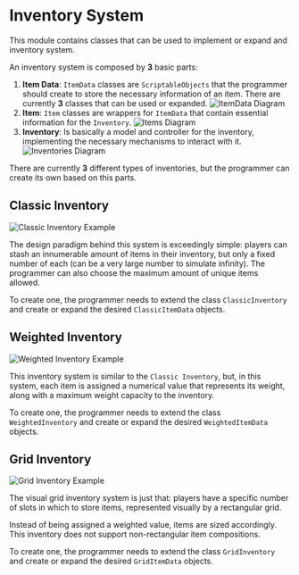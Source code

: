 # Inventory System

This module contains classes that can be used to implement or expand and inventory system.

An inventory system is composed by **3** basic parts:

1. **Item Data**: `ItemData` classes are `ScriptableObjects` that the programmer should create to store the necessary information of an item. There are currently **3** classes that can be used or expanded.
![ItemData Diagram](../images/ItemDataDiagram.png)
2. **Item**: `Item` classes are wrappers for `ItemData` that contain essential information for the `Inventory`.
![Items Diagram](../images/ItemsDiagram.png)
3. **Inventory**: Is basically a model and controller for the inventory, implementing the necessary mechanisms to interact with it.
![Inventories Diagram](../images/InventoriesDiagram.png)

There are currently **3** different types of inventories, but the programmer can create its own based on this parts.

## Classic Inventory

![Classic Inventory Example](../images/ClassicInventoryExample.jpg)

The design paradigm behind this system is exceedingly simple: players can stash an innumerable amount of items in their inventory, but only a fixed number of each (can be a very large number to simulate infinity). The programmer can also choose the maximum amount of unique items allowed.

To create one, the programmer needs to extend the class `ClassicInventory` and create or expand the desired `ClassicItemData` objects.

## Weighted Inventory

![Weighted Inventory Example](../images/WeightedInventoryExample.jpg)

This inventory system is similar to the `Classic Inventory`, but, in this system, each item is assigned a numerical value that represents its weight, along with a maximum weight capacity to the inventory.

To create one, the programmer needs to extend the class `WeightedInventory` and create or expand the desired `WeightedItemData` objects.

## Grid Inventory

![Grid Inventory Example](../images/GridInventoryExample.jpg)

The visual grid inventory system is just that: players have a specific number of slots in which to store items, represented visually by a rectangular grid.

Instead of being assigned a weighted value, items are sized accordingly. This inventory does not support non-rectangular item compositions.

To create one, the programmer needs to extend the class `GridInventory` and create or expand the desired `GridItemData` objects.

